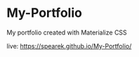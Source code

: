# My-Portfolio
My portfolio created with Materialize CSS

live: https://spearek.github.io/My-Portfolio/